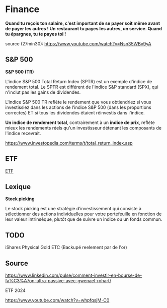 # Finance

__Quand tu reçois ton salaire, c'est important de se payer soit même avant de payer les autres ! Un restaurant tu payes les autres, un service. Quand tu épargnes, tu te payes toi !__

source (27min30): https://www.youtube.com/watch?v=Nsn35WBv9yA

## S&P 500

__S&P 500 (TR)__

L'indice S&P 500 Total Return Index (SPTR) est un exemple d'indice de rendement total. 
Le SPTR est différent de l'indice S&P standard (SPX), qui n'inclut pas les gains de dividendes.

L'indice S&P 500 TR reflète le rendement que vous obtiendriez si vous investissiez dans les actions de l'indice S&P 500 (dans les proportions correctes) ET si tous les dividendes étaient réinvestis dans l'indice.

__Un indice de rendement total__, contrairement à un __indice de prix__, reflète mieux les rendements réels qu'un investisseur détenant les composants de l'indice recevrait.


https://www.investopedia.com/terms/t/total_return_index.asp

## ETF


[ETF](../main/etf.md)


## Lexique


__Stock picking__

Le stock picking est une stratégie d’investissement qui consiste à sélectionner des actions individuelles pour votre portefeuille en fonction de leur valeur intrinsèque, plutôt que de suivre un indice ou un fonds commun. 




## TODO

iShares Physical Gold ETC (Backupé reelement par de l'or)

## Source

https://www.linkedin.com/pulse/comment-investir-en-bourse-de-fa%C3%A7on-ultra-passive-avec-gwenael-rohart/


ETF 2024

https://www.youtube.com/watch?v=whpfqsjM-C0
